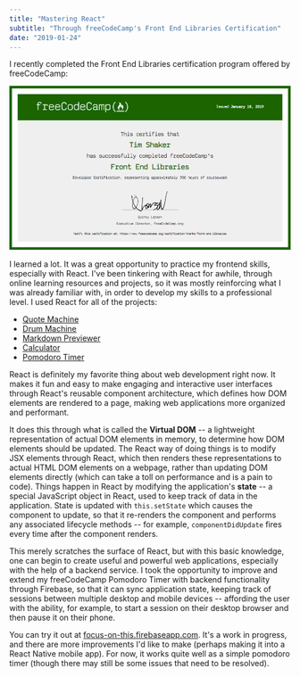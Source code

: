 ```yaml
---
title: "Mastering React"
subtitle: "Through freeCodeCamp's Front End Libraries Certification"
date: "2019-01-24"
---
```


I recently completed the Front End Libraries certification program offered by freeCodeCamp:

[![Front End Libraries Certification](./fcc-frontend-libraries-cert.png)](https://www.freecodecamp.org/certification/tmshkr/front-end-libraries)

I learned a lot. It was a great opportunity to practice my frontend skills, especially with React. I've been tinkering with React for awhile, through online learning resources and projects, so it was mostly reinforcing what I was already familiar with, in order to develop my skills to a professional level. I used React for all of the projects:

- [Quote Machine](https://codepen.io/tmshkr/full/XoZzvR)
- [Drum Machine](https://codepen.io/tmshkr/full/WLzBNG)
- [Markdown Previewer](https://codepen.io/tmshkr/full/dwmNaZ)
- [Calculator](https://codepen.io/tmshkr/full/OrEbEM)
- [Pomodoro Timer](https://codepen.io/tmshkr/full/Orajrg)

React is definitely my favorite thing about web development right now. It makes it fun and easy to make engaging and interactive user interfaces through React's reusable component architecture, which defines how DOM elements are rendered to a page, making web applications more organized and performant.

It does this through what is called the **Virtual DOM** -- a lightweight representation of actual DOM elements in memory, to determine how DOM elements should be updated. The React way of doing things is to modify JSX elements through React, which then renders these representations to actual HTML DOM elements on a webpage, rather than updating DOM elements directly (which can take a toll on performance and is a pain to code). Things happen in React by modifying the application's **state** -- a special JavaScript object in React, used to keep track of data in the application. State is updated with `this.setState` which causes the component to update, so that it re-renders the component and performs any associated lifecycle methods -- for example, `componentDidUpdate` fires every time after the component renders.

This merely scratches the surface of React, but with this basic knowledge, one can begin to create useful and powerful web applications, especially with the help of a backend service. I took the opportunity to improve and extend my freeCodeCamp Pomodoro Timer with backend functionality through Firebase, so that it can sync application state, keeping track of sessions between multiple desktop and mobile devices -- affording the user with the ability, for example, to start a session on their desktop browser and then pause it on their phone.

You can try it out at [focus-on-this.firebaseapp.com](https://focus-on-this.firebaseapp.com/). It's a work in progress, and there are more improvements I'd like to make (perhaps making it into a React Native mobile app). For now, it works quite well as a simple pomodoro timer (though there may still be some issues that need to be resolved).
